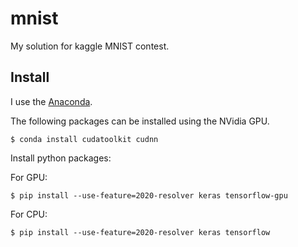 # mnist
My solution for kaggle MNIST contest.

## Install

 I use the [Anaconda](https://www.anaconda.com/).
 
 The following packages can be installed using the NVidia GPU.
```
$ conda install cudatoolkit cudnn
```
 Install python packages:

 For GPU:
```
$ pip install --use-feature=2020-resolver keras tensorflow-gpu
```

 For CPU:
```
$ pip install --use-feature=2020-resolver keras tensorflow
```
